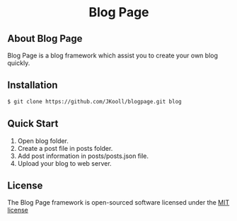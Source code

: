<h1><p align="center">Blog Page</p></h1>

## About Blog Page
Blog Page is a blog framework which assist you to create your own blog quickly.

## Installation 
```bash
$ git clone https://github.com/JKooll/blogpage.git blog
```

## Quick Start
1. Open blog folder.
2. Create a post file in posts folder.
3. Add post information in posts/posts.json file.
4. Upload your blog to web server.

## License 
The Blog Page framework is open-sourced software licensed under the [MIT license](https://opensource.org/licenses/MIT)